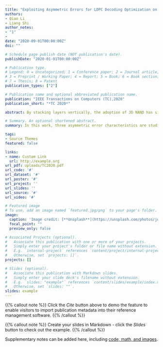 ```yaml
---
title: "Exploiting Asymmetric Errors for LDPC Decoding Optimization on 3D NAND Flash Memory"
authors:
- Qiao Li
- Liang Shi
author_notes:
- "1"
- 
date: "2020-09-01T00:00:00Z"
doi: ""

# Schedule page publish date (NOT publication's date).
publishDate: "2020-01-01T00:00:00Z"

# Publication type.
# Legend: 0 = Uncategorized; 1 = Conference paper; 2 = Journal article;
# 3 = Preprint / Working Paper; 4 = Report; 5 = Book; 6 = Book section;
# 7 = Thesis; 8 = Patent
publication_types: ["2"]

# Publication name and optional abbreviated publication name.
publication: "IEEE Transactions on Computers (TC),2020"
publication_short: "*TC 2020*"

abstract: By stacking layers vertically, the adoption of 3D NAND has significantly increased the capacity for storage systems. The complex structure of 3D NAND introduces more errors than planer flash. To address the reliability issue, low-density parity-check (LDPC) code with a strong error correction capability is now widely applied on 3D NAND flash memory. However, LDPC has long decoding latency when the raw bit error rates (RBER) are high. This is because it needs fine-grained soft sensing between voltage states to iteratively decode the raw data. Multiple sensing voltages are applied on flash cell array to gain necessary information for decoding. In this article, a new sensing level placement scheme with reduced number of sensing levels is proposed. The basic idea for the placement scheme is motivated by three asymmetric error characteristics of flash memory:the asymmetric errors between different states, the asymmetric errors caused by voltage left-shifts and right-shifts and asymmetric errors among layers in a 3D NAND flash block. With awareness of these three types of error characteristics, reduced number of sensing levels are placed to achieve reduced read latency for LDPC decoding while maintaining the error correction capability of LDPC. Experiment analysis shows that the proposed scheme achieves significant performance improvement.

# Summary. An optional shortened abstract.
summary: In this work, three asymmetric error characteristics are studied on flash memory.Motivated by these characteristics, three asymmetric sensing level placement schemes are proposed to place just enough number of sensing levels between the adjacent voltage state pairs.

tags:
- Source Themes
featured: false

links:
- name: Custom Link
  url: http://example.org
url_pdf: uploads/TC2020.pdf
url_code: '#'
url_dataset: '#'
url_poster: '#'
url_project: ''
url_slides: ''
url_source: '#'
url_video: '#'

# Featured image
# To use, add an image named `featured.jpg/png` to your page's folder. 
image:
  caption: 'Image credit: [**Unsplash**](https://unsplash.com/photos/jdD8gXaTZsc)'
  focal_point: ""
  preview_only: false

# Associated Projects (optional).
#   Associate this publication with one or more of your projects.
#   Simply enter your project's folder or file name without extension.
#   E.g. `internal-project` references `content/project/internal-project/index.md`.
#   Otherwise, set `projects: []`.
projects: []

# Slides (optional).
#   Associate this publication with Markdown slides.
#   Simply enter your slide deck's filename without extension.
#   E.g. `slides: "example"` references `content/slides/example/index.md`.
#   Otherwise, set `slides: ""`.
slides: example
---
```


{{% callout note %}}
Click the *Cite* button above to demo the feature to enable visitors to import publication metadata into their reference management software.
{{% /callout %}}

{{% callout note %}}
Create your slides in Markdown - click the *Slides* button to check out the example.
{{% /callout %}}

Supplementary notes can be added here, including [code, math, and images](https://wowchemy.com/docs/writing-markdown-latex/).
